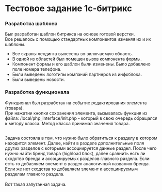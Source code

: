 # Тестовое задание 1с-битрикс

### Разработка шаблона

Был разработан шаблон битрикса на основе готовой верстки. <br>
Все решалось с помощью стандартных компонентов изменяя их и их шаблоны.

- Все экраны лендинга вынесены во включаемую область.
- В одной из областей был помещен вызов компонента формы.
- Компонент формы и его шаблон были изменены. Было добавлено поле номера телефона.
- Были выведены логотипы компаний партнеров из инфоблока.
- Были выведены новости.

### Разработка функционала

Функционал был разработан на событие редактирования элемента (товара).<br>
При нажатии кнопки сохранения элемента, вызывалась функция из файла: /local/php_interface/init.php - который в свою очередь обращался к методу класса.
Метод класса принимал значения товара.<br><br>

Задача состояла в том, что нужно было обратиться к разделу в котором находится элемент. Далее, найти в разделе дополнительные поля других разделов с которыми ассоциируется данные раздел. 
После чего нужно найти бренд товара (highload блок), далее сравнить есть ли сходство бренда и ассоциируемых разделов главного раздела. Если есть то добавляем элемент в раздел аналогичный названию бренда.
Если же нет сходства то добавляем элемент к ассоциируемым разделам главного раздела.<br><br>
Вот такая запутанная задача.
